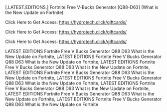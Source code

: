 [.LATEST.EDITIONS.] Fortnite Free V-Bucks Generator [Q88-D63] (What is the New Update on Fortnite)

Click Here to Get Access: https://hydrotech.click/giftcards/

Click Here to Get Access: https://hydrotech.click/giftcards/

Click Here to Get Access: https://hydrotech.click/giftcards/

 LATEST EDITIONS Fortnite Free V Bucks Generator Q88 D63 What is the New Update on Fortnite, LATEST EDITIONS Fortnite Free V Bucks Generator Q88 D63 What is the New Update on Fortnite, LATEST EDITIONS Fortnite Free V Bucks Generator Q88 D63 What is the New Update on Fortnite, LATEST EDITIONS Fortnite Free V Bucks Generator Q88 D63 What is the New Update on Fortnite, LATEST EDITIONS Fortnite Free V Bucks Generator Q88 D63 What is the New Update on Fortnite, LATEST EDITIONS Fortnite Free V Bucks Generator Q88 D63 What is the New Update on Fortnite, LATEST EDITIONS Fortnite Free V Bucks Generator Q88 D63 What is the New Update on Fortnite, LATEST EDITIONS Fortnite Free V Bucks Generator Q88 D63 What is the New Update on Fortnite
